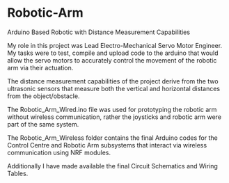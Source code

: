 # Robotic-Arm
Arduino Based Robotic with Distance Measurement Capabilities

My role in this project was Lead Electro-Mechanical Servo Motor Engineer. My tasks were to test, compile and upload code to the arduino that would allow the servo motors to accurately control the movement of the robotic arm via their actuation.

The distance measurement capabilities of the project derive from the two ultrasonic sensors that measure both the vertical and horizontal distances from the object/obstacle.

The Robotic_Arm_Wired.ino file was used for prototyping the robotic arm without wireless communication, rather the joysticks and robotic arm were part of the same system.

The Robotic_Arm_Wireless folder contains the final Arduino codes for the Control Centre and Robotic Arm subsystems that interact via wireless communication using NRF modules.

Additionally I have made available the final Circuit Schematics and Wiring Tables.
